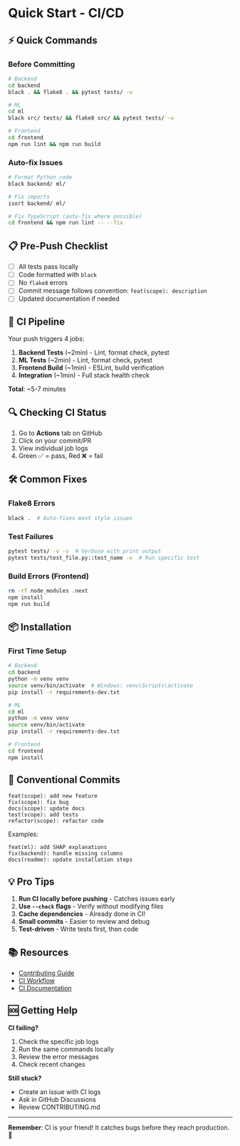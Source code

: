# Quick Start - CI/CD

## ⚡ Quick Commands

### Before Committing

```bash
# Backend
cd backend
black . && flake8 . && pytest tests/ -v

# ML
cd ml
black src/ tests/ && flake8 src/ && pytest tests/ -v

# Frontend
cd frontend
npm run lint && npm run build
```

### Auto-fix Issues

```bash
# Format Python code
black backend/ ml/

# Fix imports
isort backend/ ml/

# Fix TypeScript (auto-fix where possible)
cd frontend && npm run lint -- --fix
```

## 📋 Pre-Push Checklist

- [ ] All tests pass locally
- [ ] Code formatted with `black`
- [ ] No `flake8` errors
- [ ] Commit message follows convention: `feat(scope): description`
- [ ] Updated documentation if needed

## 🚀 CI Pipeline

Your push triggers 4 jobs:

1. **Backend Tests** (~2min) - Lint, format check, pytest
2. **ML Tests** (~2min) - Lint, format check, pytest  
3. **Frontend Build** (~1min) - ESLint, build verification
4. **Integration** (~1min) - Full stack health check

**Total**: ~5-7 minutes

## 🔍 Checking CI Status

1. Go to **Actions** tab on GitHub
2. Click on your commit/PR
3. View individual job logs
4. Green ✅ = pass, Red ❌ = fail

## 🛠️ Common Fixes

### Flake8 Errors
```bash
black .  # Auto-fixes most style issues
```

### Test Failures
```bash
pytest tests/ -v -s  # Verbose with print output
pytest tests/test_file.py::test_name -v  # Run specific test
```

### Build Errors (Frontend)
```bash
rm -rf node_modules .next
npm install
npm run build
```

## 📦 Installation

### First Time Setup

```bash
# Backend
cd backend
python -m venv venv
source venv/bin/activate  # Windows: venv\Scripts\activate
pip install -r requirements-dev.txt

# ML
cd ml
python -m venv venv
source venv/bin/activate
pip install -r requirements-dev.txt

# Frontend
cd frontend
npm install
```

## 🎯 Conventional Commits

```
feat(scope): add new feature
fix(scope): fix bug  
docs(scope): update docs
test(scope): add tests
refactor(scope): refactor code
```

Examples:
```
feat(ml): add SHAP explanations
fix(backend): handle missing columns
docs(readme): update installation steps
```

## 💡 Pro Tips

1. **Run CI locally before pushing** - Catches issues early
2. **Use `--check` flags** - Verify without modifying files
3. **Cache dependencies** - Already done in CI!
4. **Small commits** - Easier to review and debug
5. **Test-driven** - Write tests first, then code

## 📚 Resources

- [Contributing Guide](../../CONTRIBUTING.md)
- [CI Workflow](./workflows/ci.yml)
- [CI Documentation](./workflows/README.md)

## 🆘 Getting Help

**CI failing?**
1. Check the specific job logs
2. Run the same commands locally
3. Review the error messages
4. Check recent changes

**Still stuck?**
- Create an issue with CI logs
- Ask in GitHub Discussions
- Review CONTRIBUTING.md

---

**Remember**: CI is your friend! It catches bugs before they reach production. 🎉

